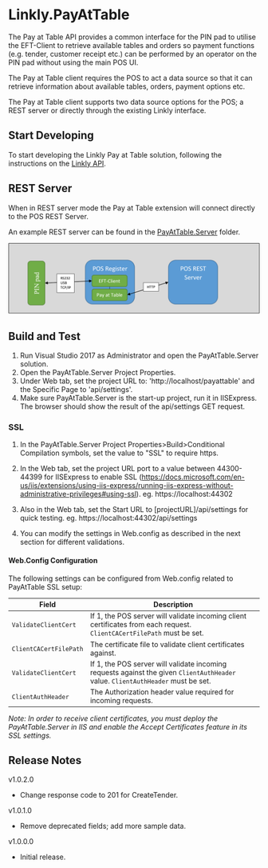 # Linkly.PayAtTable

The Pay at Table API provides a common interface for the PIN pad to utilise the EFT-Client to retrieve available tables and orders so payment functions (e.g. tender, customer receipt etc.) can be performed by an operator on the PIN pad without using the main POS UI. 

The Pay at Table client requires the POS to act a data source so that it can retrieve information about available tables, orders, payment options etc. 

The Pay at Table client supports two data source options for the POS; a REST server or directly through the existing Linkly interface. 

## Start Developing

To start developing the Linkly Pay at Table solution, following the instructions on the [Linkly API](http://linkly.com.au/apidoc/TCPIP/#pay-at-table).

## REST Server 
When in REST server mode the Pay at Table extension will connect directly to the POS REST Server. 

An example REST server can be found in the [PayAtTable.Server](PayAtTable.Server) folder.

![REST INTERFACE DIAGRAM](rest-interface.png)

## Build and Test

1. Run Visual Studio 2017 as Administrator and open the PayAtTable.Server solution.
2. Open the PayAtTable.Server Project Properties.
3. Under Web tab, set the project URL to: 'http://localhost/payattable' and the Specific Page to 'api/settings'.
4. Make sure PayAtTable.Server is the start-up project, run it in IISExpress. The browser should show the result of the api/settings GET request.
 
### SSL
1. In the PayAtTable.Server Project Properties>Build>Conditional Compilation symbols, set the value to "SSL" to require https.
2. In the Web tab, set the project URL port to a value between 44300-44399 for IISExpress to enable SSL (https://docs.microsoft.com/en-us/iis/extensions/using-iis-express/running-iis-express-without-administrative-privileges#using-ssl).
eg. https://localhost:44302

3. Also in the Web tab, set the Start URL to [projectURL]/api/settings for quick testing.
eg. https://localhost:44302/api/settings

4. You can modify the settings in Web.config as described in the next section for different validations.

#### Web.Config Configuration

The following settings can be configured from Web.config related to PayAtTable SSL setup:

| Field      | Description |
|--------------|--------|
| `ValidateClientCert` | If 1, the POS server will validate incoming client certificates from each request. `ClientCACertFilePath` must be set. |
| `ClientCACertFilePath` | The certificate file to validate client certificates against. |
| `ValidateClientCert` | If 1, the POS server will validate incoming requests against the given `ClientAuthHeader` value. `ClientAuthHeader` must be set. |
| `ClientAuthHeader` | The Authorization header value required for incoming requests. |

*Note: In order to receive client certificates, you must deploy the PayAtTable.Server in IIS and enable the Accept Certificates feature in its SSL settings.*

## Release Notes
v1.0.2.0
- Change response code to 201 for CreateTender.

v1.0.1.0
- Remove deprecated fields; add more sample data.

v1.0.0.0
- Initial release.